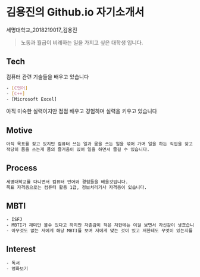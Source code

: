
<h1>김용진의 Github.io 자기소개서</h1>
세명대학교_2018219017_김용진
  
> 노동과 월급이 비례하는 일을 가지고 싶은 대학생 입니다.

## Tech

컴퓨터 관련 기술들을 배우고 있습니다

```sh
- [C언어]
- [C++]
- [Microsoft Excel]
```

아직 미숙한 실력이지만 점점 배우고 경험하며 실력을 키우고 있습니다


## Motive
```sh
아직 목표를 찾고 있지만 컴퓨터 쓰는 일과 몸을 쓰는 일을 섞어 가며 일을 하는 직업을 찾고 있습니다.
적당히 몸을 쓰는게 몸의 즐거움이 있어 일을 하면서 즐길 수 있습니다.
```

## Process
```sh
세명대학교를 다니면서 컴퓨터 언어와 경험들을 배울것입니다.
목표 자격증으로는 컴퓨터 활용 1급, 정보처리기사 자격증이 있습니다.
```


## MBTI
```sh
- ISFJ
- MBTI가 재미만 볼수 있다고 하지만 자존감이 적은 저한테는 이걸 보면서 자신감이 생겼습니다.
- 아무것도 없는 저에게 해당 MBTI를 보며 저에게 맞는 것이 있고 저한테도 무엇이 있는지를 알게 된점에서 자신감이 생겼습니다.
```

## Interest
```sh
- 독서
- 영화보기
```


